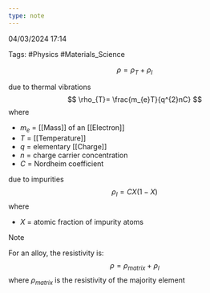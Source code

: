 ```yaml
---
type: note
---
```

04/03/2024 17:14

Tags: #Physics #Materials_Science 


$$
\rho = \rho_{T}+\rho_{I}
$$

due to thermal vibrations
$$
\rho_{T}= \frac{m_{e}T}{q^{2}nC}
$$
where
- $m_e$ = [[Mass]] of an [[Electron]] 
- $T$ = [[Temperature]]
- $q$ = elementary [[Charge]]
- $n$ = charge carrier concentration
- $C$ = Nordheim coefficient 

due to impurities
$$
\rho_{I}= CX(1-X)
$$
where
- $X$ = atomic fraction of impurity atoms

>[!note]
>For an alloy, the resistivity is:
>$$
\rho=\rho_{matrix}+\rho_{I}
$$
>where $\rho_{matrix}$ is the resistivity of the majority element

